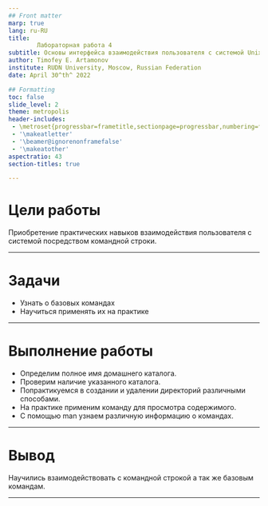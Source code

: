 ```yaml
---
## Front matter
marp: true
lang: ru-RU
title: 
        Лабораторная работа 4
subtitle: Основы интерфейса взаимодействия пользователя с системой Unix на уровне командной строки
author: Timofey E. Artamonov
institute: RUDN University, Moscow, Russian Federation
date: April 30^th^ 2022

## Formatting
toc: false
slide_level: 2
theme: metropolis
header-includes: 
 - \metroset{progressbar=frametitle,sectionpage=progressbar,numbering=fraction}
 - '\makeatletter'
 - '\beamer@ignorenonframefalse'
 - '\makeatother'
aspectratio: 43
section-titles: true

---
```


# Цели работы

Приобретение практических навыков взаимодействия пользователя с системой посредством командной строки.

---

# Задачи

* Узнать о базовых командах
* Научиться применять их на практике

---

# Выполнение работы

* Определим полное имя домашнего каталога.
* Проверим наличие указанного каталога.
* Попрактикуемся в создании и удалении директорий различными способами.
* На практике применим команду для просмотра содержимого.
* С помощью man узнаем различную информацию о командах.

---

# Вывод

Научились взаимодействовать с командной строкой а так же базовым командам.

---

